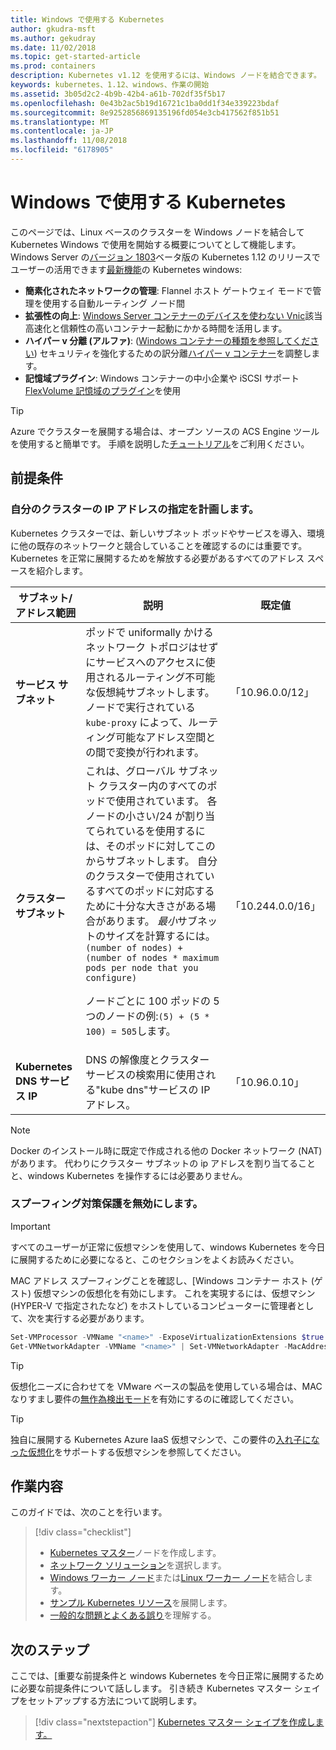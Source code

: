 ```yaml
---
title: Windows で使用する Kubernetes
author: gkudra-msft
ms.author: gekudray
ms.date: 11/02/2018
ms.topic: get-started-article
ms.prod: containers
description: Kubernetes v1.12 を使用するには、Windows ノードを結合できます。
keywords: kubernetes、1.12、windows、作業の開始
ms.assetid: 3b05d2c2-4b9b-42b4-a61b-702df35f5b17
ms.openlocfilehash: 0e43b2ac5b19d16721c1ba0dd1f34e339223bdaf
ms.sourcegitcommit: 8e9252856869135196fd054e3cb417562f851b51
ms.translationtype: MT
ms.contentlocale: ja-JP
ms.lasthandoff: 11/08/2018
ms.locfileid: "6178905"
---
```

# <a name="kubernetes-on-windows"></a>Windows で使用する Kubernetes #
このページでは、Linux ベースのクラスターを Windows ノードを結合して Kubernetes Windows で使用を開始する概要についてとして機能します。 Windows Server の[バージョン 1803](https://docs.microsoft.com/en-us/windows-server/get-started/whats-new-in-windows-server-1803#kubernetes)ベータ版の Kubernetes 1.12 のリリースでユーザーの活用できます[最新機能](https://kubernetes.io/docs/getting-started-guides/windows/#supported-features)の Kubernetes windows:

  - **簡素化されたネットワークの管理**: Flannel ホスト ゲートウェイ モードで管理を使用する自動ルーティング ノード間
  - **拡張性の向上**: [Windows Server コンテナーのデバイスを使わない Vnic](https://blogs.technet.microsoft.com/networking/2018/04/27/network-start-up-and-performance-improvements-in-windows-10-spring-creators-update-and-windows-server-version-1803/)該当高速化と信頼性の高いコンテナー起動にかかる時間を活用します。
  - **ハイパー v 分離 (アルファ)**: ([Windows コンテナーの種類を参照してください](https://docs.microsoft.com/en-us/virtualization/windowscontainers/about/#windows-container-types)) セキュリティを強化するための訳分離[ハイパー v コンテナー](https://kubernetes.io/docs/getting-started-guides/windows/#hyper-v-containers)を調整します。
  - **記憶域プラグイン**: Windows コンテナーの中小企業や iSCSI サポート[FlexVolume 記憶域のプラグイン](https://github.com/Microsoft/K8s-Storage-Plugins)を使用

> [!TIP] 
> Azure でクラスターを展開する場合は、オープン ソースの ACS Engine ツールを使用すると簡単です。 手順を説明した[チュートリアル](https://github.com/Azure/acs-engine/blob/master/docs/kubernetes/windows.md)をご利用ください。

## <a name="prerequisites"></a>前提条件 ##

### <a name="plan-ip-addressing-for-your-cluster"></a>自分のクラスターの IP アドレスの指定を計画します。 ###
<a name="definitions"></a>Kubernetes クラスターでは、新しいサブネット ポッドやサービスを導入、環境に他の既存のネットワークと競合していることを確認するのには重要です。 Kubernetes を正常に展開するためを解放する必要があるすべてのアドレス スペースを紹介します。

| サブネット/アドレス範囲 | 説明 | 既定値 |
| --------- | ------------- | ------------- |
| <a name="service-subnet-def"></a>**サービス サブネット** | ポッドで uniformally かけるネットワーク トポロジはせずにサービスへのアクセスに使用されるルーティング不可能な仮想純サブネットします。 ノードで実行されている `kube-proxy` によって、ルーティング可能なアドレス空間との間で変換が行われます。 | 「10.96.0.0/12」 |
| <a name="cluster-subnet-def"></a>**クラスター サブネット** |  これは、グローバル サブネット クラスター内のすべてのポッドで使用されています。 各ノードの小さい/24 が割り当てられているを使用するには、そのポッドに対してこのからサブネットします。 自分のクラスターで使用されているすべてのポッドに対応するために十分な大きさがある場合があります。 *最小*サブネットのサイズを計算するには。 `(number of nodes) + (number of nodes * maximum pods per node that you configure)` <p/>ノードごとに 100 ポッドの 5 つのノードの例:`(5) + (5 *  100) = 505`します。  | 「10.244.0.0/16」 |
| **Kubernetes DNS サービス IP** | DNS の解像度とクラスター サービスの検索用に使用される"kube dns"サービスの IP アドレス。 | 「10.96.0.10」 |
> [!NOTE]
> Docker のインストール時に既定で作成される他の Docker ネットワーク (NAT) があります。 代わりにクラスター サブネットの ip アドレスを割り当てることと、windows Kubernetes を操作するには必要ありません。

### <a name="disable-anti-spoofing-protection"></a>スプーフィング対策保護を無効にします。 ###
> [!Important] 
> すべてのユーザーが正常に仮想マシンを使用して、windows Kubernetes を今日に展開するために必要になると、このセクションをよくお読みください。

MAC アドレス スプーフィングことを確認し、[Windows コンテナー ホスト (ゲスト) 仮想マシンの仮想化を有効にします。 これを実現するには、仮想マシン (HYPER-V で指定されたなど) をホストしているコンピューターに管理者として、次を実行する必要があります。

```powershell
Set-VMProcessor -VMName "<name>" -ExposeVirtualizationExtensions $true 
Get-VMNetworkAdapter -VMName "<name>" | Set-VMNetworkAdapter -MacAddressSpoofing On
```
> [!TIP]
> 仮想化ニーズに合わせてを VMware ベースの製品を使用している場合は、MAC なりすまし要件の[無作為検出モード](https://kb.vmware.com/s/article/1004099)を有効にするのに確認してください。

>[!TIP]
> 独自に展開する Kubernetes Azure IaaS 仮想マシンで、この要件の[入れ子になった仮想化](https://azure.microsoft.com/en-us/blog/nested-virtualization-in-azure/)をサポートする仮想マシンを参照してください。

## <a name="what-you-will-accomplish"></a>作業内容 ##

このガイドでは、次のことを行います。

> [!div class="checklist"]
> * [Kubernetes マスター](./creating-a-linux-master.md)ノードを作成します。  
> * [ネットワーク ソリューション](./network-topologies.md)を選択します。  
> * [Windows ワーカー ノード](./joining-windows-workers.md)または[Linux ワーカー ノード](./joining-linux-workers.md)を結合します。  
> * [サンプル Kubernetes リソース](./deploying-resources.md)を展開します。  
> * [一般的な問題とよくある誤り](./common-problems.md)を理解する。

## <a name="next-steps"></a>次のステップ ##
ここでは、[重要な前提条件と windows Kubernetes を今日正常に展開するために必要な前提条件について話しします。 引き続き Kubernetes マスター シェイプをセットアップする方法について説明します。

> [!div class="nextstepaction"]
> [Kubernetes マスター シェイプを作成します。](./creating-a-linux-master.md)